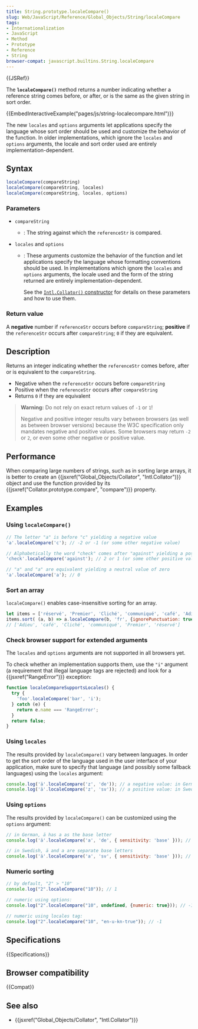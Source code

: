 ```yaml
---
title: String.prototype.localeCompare()
slug: Web/JavaScript/Reference/Global_Objects/String/localeCompare
tags:
- Internationalization
- JavaScript
- Method
- Prototype
- Reference
- String
browser-compat: javascript.builtins.String.localeCompare
---
```

{{JSRef}}

The **`localeCompare()`** method returns a number indicating whether a reference
string comes before, or after, or is the same as the given string in sort order.

{{EmbedInteractiveExample("pages/js/string-localecompare.html")}}

The new `locales` and `options` arguments let applications specify the language
whose sort order should be used and customize the behavior of the function. In
older implementations, which ignore the `locales` and `options` arguments, the
locale and sort order used are entirely implementation-dependent.

## Syntax

```js
localeCompare(compareString)
localeCompare(compareString, locales)
localeCompare(compareString, locales, options)
```

### Parameters

*   `compareString`
    *   : The string against which the `referenceStr` is compared.
*   `locales` and `options`

    *   : These arguments customize the behavior of the function and let
        applications specify the language whose formatting conventions should be
        used. In implementations which ignore the `locales` and `options` arguments,
        the locale used and the form of the string returned are entirely
        implementation-dependent.

        See the
        [`Intl.Collator()` constructor](/en-US/docs/Web/JavaScript/Reference/Global_Objects/Collator/Collator)
        for details on these parameters and how to use them.

### Return value

A **negative** number if `referenceStr` occurs before `compareString`;
**positive** if the `referenceStr` occurs after `compareString`; `0` if they are
equivalent.

## Description

Returns an integer indicating whether the `referenceStr` comes before, after or
is equivalent to the `compareString`.

*   Negative when the `referenceStr` occurs before `compareString`
*   Positive when the `referenceStr` occurs after `compareString`
*   Returns `0` if they are equivalent

> **Warning:** Do not rely on exact return values of `-1` or `1`!
>
> Negative and positive integer results vary between browsers (as well as
> between browser versions) because the W3C specification only mandates negative
> and positive values. Some browsers may return `-2` or `2`, or even some other
> negative or positive value.

## Performance

When comparing large numbers of strings, such as in sorting large arrays, it is
better to create an
{{jsxref("Global_Objects/Collator", "Intl.Collator")}} object
and use the function provided by its
{{jsxref("Collator.prototype.compare", "compare")}} property.

## Examples

### Using `localeCompare()`

```js
// The letter "a" is before "c" yielding a negative value
'a'.localeCompare('c'); // -2 or -1 (or some other negative value)

// Alphabetically the word "check" comes after "against" yielding a positive value
'check'.localeCompare('against'); // 2 or 1 (or some other positive value)

// "a" and "a" are equivalent yielding a neutral value of zero
'a'.localeCompare('a'); // 0
```

### Sort an array

`localeCompare()` enables case-insensitive sorting for an array.

```js
let items = ['réservé', 'Premier', 'Cliché', 'communiqué', 'café', 'Adieu'];
items.sort( (a, b) => a.localeCompare(b, 'fr', {ignorePunctuation: true}));
// ['Adieu', 'café', 'Cliché', 'communiqué', 'Premier', 'réservé']
```

### Check browser support for extended arguments

The `locales` and `options` arguments are not supported in all browsers yet.

To check whether an implementation supports them, use the `"i"` argument (a
requirement that illegal language tags are rejected) and look for a
{{jsxref("RangeError")}} exception:

```js
function localeCompareSupportsLocales() {
  try {
    'foo'.localeCompare('bar', 'i');
  } catch (e) {
    return e.name === 'RangeError';
  }
  return false;
}
```

### Using `locales`

The results provided by `localeCompare()` vary between languages. In order to
get the sort order of the language used in the user interface of your
application, make sure to specify that language (and possibly some fallback
languages) using the `locales` argument:

```js
console.log('ä'.localeCompare('z', 'de')); // a negative value: in German, ä sorts before z
console.log('ä'.localeCompare('z', 'sv')); // a positive value: in Swedish, ä sorts after z
```

### Using `options`

The results provided by `localeCompare()` can be customized using the `options`
argument:

```js
// in German, ä has a as the base letter
console.log('ä'.localeCompare('a', 'de', { sensitivity: 'base' })); // 0

// in Swedish, ä and a are separate base letters
console.log('ä'.localeCompare('a', 'sv', { sensitivity: 'base' })); // a positive value
```

### Numeric sorting

```js
// by default, "2" > "10"
console.log("2".localeCompare("10")); // 1

// numeric using options:
console.log("2".localeCompare("10", undefined, {numeric: true})); // -1

// numeric using locales tag:
console.log("2".localeCompare("10", "en-u-kn-true")); // -1
```

## Specifications

{{Specifications}}

## Browser compatibility

{{Compat}}

## See also

*   {{jsxref("Global_Objects/Collator", "Intl.Collator")}}
